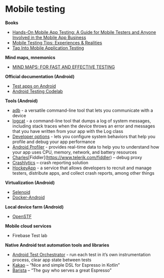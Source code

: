 # Mobile testing

**Books**

* [Hands-On Mobile App Testing: A Guide for Mobile Testers and Anyone Involved in the Mobile App Business](https://www.amazon.com/Hands-Mobile-App-Testing-Involved/dp/0134191714)
* [Mobile Testing Tips: Experiences & Realities](https://www.amazon.com/Mobile-Testing-Tips-Experiences-Realities/dp/6056414035)
* [Tap Into Mobile Application Testing](https://leanpub.com/testmobileapps)

**Mind maps, mnemonics**

* [MIND MAPS: FOR FAST AND EFFECTIVE TESTING](https://badootech.badoo.com/mind-maps-for-fast-and-effective-testing-30aab6bea6f4)

**Official documentation (Android)**

* [Test apps on Android](https://developer.android.com/training/testing/)
* [Android Testing Codelab](https://codelabs.developers.google.com/codelabs/android-testing/index.html#0)

**Tools (Android)**

* [adb](https://developer.android.com/studio/command-line/adb) - a versatile command-line tool that lets you communicate with a device
* [logcat](https://developer.android.com/studio/command-line/logcat) - a command-line tool that dumps a log of system messages, including stack traces when the device throws an error and messages that you have written from your app with the Log class
* [Developer options](https://developer.android.com/studio/debug/dev-options) - lets you configure system behaviors that help you profile and debug your app performance
* [Android Profiler](https://developer.android.com/studio/profile/android-profiler) - provides real-time data to help you to understand how your app uses CPU, memory, network, and battery resources
* [Charles](https://www.charlesproxy.com/)\[Fiddler](https://www.telerik.com/fiddler) – debug proxy
* [Crashlytics](https://docs.fabric.io/apple/crashlytics/overview.html) – crash reporting solution
* [HockeyApp](https://hockeyapp.net/apps/) - a service that allows developers to recruit and manage testers, distribute apps, and collect crash reports, among other things

**Virtualization (Android)**

* [Selenoid](https://github.com/aerokube/selenoid)
* [Docker-Android](https://github.com/butomo1989/docker-android)

**Local device farm (Android)**

* [OpenSTF](https://openstf.io/)

**Mobile cloud services**

* Firebase Test lab

**Native Android test automation tools and libraries**

* [Android Test Orchestrator](https://developer.android.com/training/testing/junit-runner#using-android-test-orchestrator) - run each test in it’s own instrumentation process, clear app state between tests
* [Kakao](https://github.com/agoda-com/Kakao) – “Nice and simple DSL for Espresso in Kotlin”
* [Barista](https://github.com/SchibstedSpain/Barista) – “The guy who serves a great Espresso”
